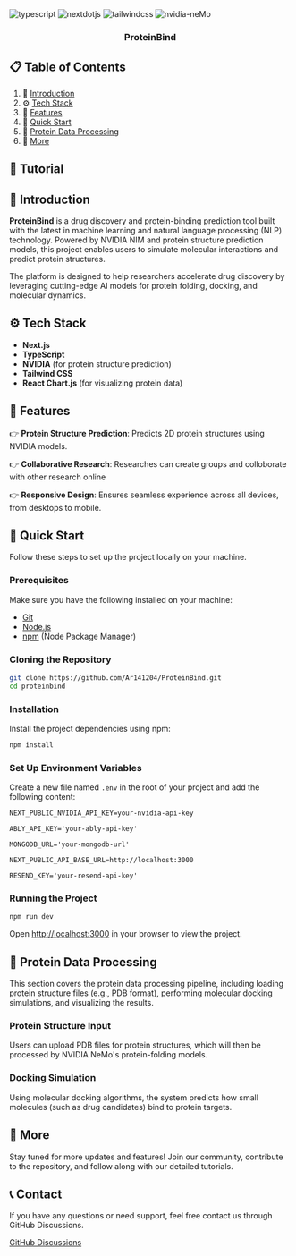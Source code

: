 <div>
    <img src="https://img.shields.io/badge/-TypeScript-black?style=for-the-badge&logoColor=white&logo=typescript&color=3178C6" alt="typescript" />
    <img src="https://img.shields.io/badge/-Next_JS-black?style=for-the-badge&logoColor=white&logo=nextdotjs&color=000000" alt="nextdotjs" />
    <img src="https://img.shields.io/badge/-Tailwind_CSS-black?style=for-the-badge&logoColor=white&logo=tailwindcss&color=06B6D4" alt="tailwindcss" />
    <img src="https://img.shields.io/badge/-NVIDIA_NIM-black?style=for-the-badge&logoColor=white&logo=nvidia&color=76B900" alt="nvidia-neMo" />
  </div>

  <h3 align="center">ProteinBind</h3>

</div>

## 📋 <a name="table">Table of Contents</a>

1. 🤖 [Introduction](#introduction)
2. ⚙️ [Tech Stack](#tech-stack)
3. 🔋 [Features](#features)
4. 🤸 [Quick Start](#quick-start)
5. 🧬 [Protein Data Processing](#protein-data)
6. 🚀 [More](#more)

## 🚨 Tutorial

## <a name="introduction">🤖 Introduction</a>

**ProteinBind** is a drug discovery and protein-binding prediction tool built with the latest in machine learning and natural language processing (NLP) technology. Powered by NVIDIA NIM and protein structure prediction models, this project enables users to simulate molecular interactions and predict protein structures.

The platform is designed to help researchers accelerate drug discovery by leveraging cutting-edge AI models for protein folding, docking, and molecular dynamics.

## <a name="tech-stack">⚙️ Tech Stack</a>

- **Next.js**
- **TypeScript**
- **NVIDIA** (for protein structure prediction)
- **Tailwind CSS**
- **React Chart.js** (for visualizing protein data)

## <a name="features">🔋 Features</a>

👉 **Protein Structure Prediction**: Predicts 2D protein structures using NVIDIA models.

👉 **Collaborative Research**: Researches can create groups and colloborate with other research online

👉 **Responsive Design**: Ensures seamless experience across all devices, from desktops to mobile.

## <a name="quick-start">🤸 Quick Start</a>

Follow these steps to set up the project locally on your machine.

### **Prerequisites**

Make sure you have the following installed on your machine:

- [Git](https://git-scm.com/)
- [Node.js](https://nodejs.org/en)
- [npm](https://www.npmjs.com/) (Node Package Manager)

### **Cloning the Repository**

```bash
git clone https://github.com/Ar141204/ProteinBind.git
cd proteinbind
```

### **Installation**

Install the project dependencies using npm:

```bash
npm install
```

### **Set Up Environment Variables**

Create a new file named `.env` in the root of your project and add the following content:

```env
NEXT_PUBLIC_NVIDIA_API_KEY=your-nvidia-api-key

ABLY_API_KEY='your-ably-api-key'

MONGODB_URL='your-mongodb-url'

NEXT_PUBLIC_API_BASE_URL=http://localhost:3000

RESEND_KEY='your-resend-api-key'
```

### **Running the Project**

```bash
npm run dev
```

Open [http://localhost:3000](http://localhost:3000) in your browser to view the project.

## <a name="protein-data">🧬 Protein Data Processing</a>

This section covers the protein data processing pipeline, including loading protein structure files (e.g., PDB format), performing molecular docking simulations, and visualizing the results.

### **Protein Structure Input**

Users can upload PDB files for protein structures, which will then be processed by NVIDIA NeMo's protein-folding models.

### **Docking Simulation**

Using molecular docking algorithms, the system predicts how small molecules (such as drug candidates) bind to protein targets.

## <a name="more">🚀 More</a>

Stay tuned for more updates and features! Join our community, contribute to the repository, and follow along with our detailed tutorials.

## 📞 **Contact**

If you have any questions or need support, feel free contact us through GitHub Discussions.

<a href="https://github.com/Ar141204" target="_blank">GitHub Discussions</a>
